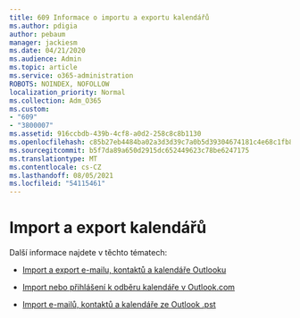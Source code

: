 ```yaml
---
title: 609 Informace o importu a exportu kalendářů
ms.author: pdigia
author: pebaum
manager: jackiesm
ms.date: 04/21/2020
ms.audience: Admin
ms.topic: article
ms.service: o365-administration
ROBOTS: NOINDEX, NOFOLLOW
localization_priority: Normal
ms.collection: Adm_O365
ms.custom:
- "609"
- "3800007"
ms.assetid: 916ccbdb-439b-4cf8-a0d2-258c8c8b1130
ms.openlocfilehash: c85b27eb4484ba02a3d3d39c7a0b5d39304674181c4e68c1fb8a54e9e8d6560e
ms.sourcegitcommit: b5f7da89a650d2915dc652449623c78be6247175
ms.translationtype: MT
ms.contentlocale: cs-CZ
ms.lasthandoff: 08/05/2021
ms.locfileid: "54115461"
---
```

# <a name="importing-and-exporting-calendars"></a>Import a export kalendářů

Další informace najdete v těchto tématech:
  
- [Import a export e-mailu, kontaktů a kalendáře Outlooku](https://support.office.com/article/92577192-3881-4502-b79d-c3bbada6c8ef)

- [Import nebo přihlášení k odběru kalendáře v Outlook.com](https://support.office.com/article/cff1429c-5af6-41ec-a5b4-74f2c278e98c)

- [Import e-mailů, kontaktů a kalendáře ze Outlook .pst](https://support.office.com/article/431a8e9a-f99f-4d5f-ae48-ded54b3440ac)
